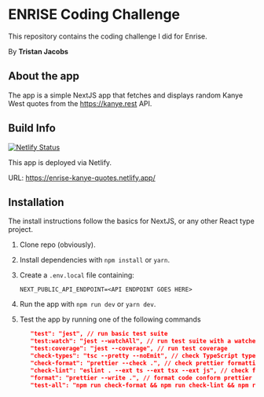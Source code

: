 # ENRISE Coding Challenge

This repository contains the coding challenge I did for Enrise.

By **Tristan Jacobs**

## About the app

The app is a simple NextJS app that fetches and displays random Kanye West quotes from the https://kanye.rest API.

## Build Info

[![Netlify Status](https://api.netlify.com/api/v1/badges/8cb4c5c8-046a-4e66-9976-d65ded15c486/deploy-status)](https://app.netlify.com/sites/enrise-kanye-quotes/deploys)

This app is deployed via Netlify.

URL: https://enrise-kanye-quotes.netlify.app/

## Installation

The install instructions follow the basics for NextJS, or any other React type project.

1. Clone repo (obviously).
2. Install dependencies with `npm install` or `yarn`.
3. Create a `.env.local` file containing:

   ```
   NEXT_PUBLIC_API_ENDPOINT=<API ENDPOINT GOES HERE>
   ```

4. Run the app with `npm run dev` or `yarn dev`.

5. Test the app by running one of the following commands
   ```json
      "test": "jest", // run basic test suite
      "test:watch": "jest --watchAll", // run test suite with a watcher
      "test:coverage": "jest --coverage", // run test coverage
      "check-types": "tsc --pretty --noEmit", // check TypeScript types
      "check-format": "prettier --check .", // check prettier formatting
      "check-lint": "eslint . --ext ts --ext tsx --ext js", // check for linter issues
      "format": "prettier --write .", // format code conform prettier config
      "test-all": "npm run check-format && npm run check-lint && npm run check-types && npm run test" // run all tests
   ```
